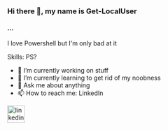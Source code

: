 ### Hi there 👋, my name is Get-LocalUser
#### ...
I love Powershell but I'm only bad at it

Skills: PS?

- 🔭 I’m currently working on stuff 
- 🌱 I’m currently learning to get rid of my noobness 
- 💬 Ask me about anything 
- 📫 How to reach me: LinkedIn 


[<img src='https://cdn.jsdelivr.net/npm/simple-icons@3.0.1/icons/linkedin.svg' alt='linkedin' height='40'>](https://www.linkedin.com/in/https://www.linkedin.com/in/harison-k-a198632a2//)  
